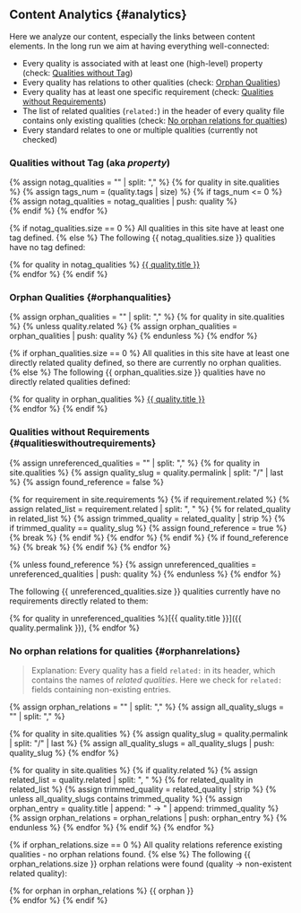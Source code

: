 ## Content Analytics {#analytics}

Here we analyze our content, especially the links between content elements.
In the long run we aim at having everything well-connected:

- Every quality is associated with at least one (high-level) property (check: [Qualities without Tag](#qualitieswithouttag))
- Every quality has relations to other qualities (check: [Orphan Qualities](#orphanqualities))
- Every quality has at least one specific requirement (check: [Qualities without Requirements](#qualitieswithoutrequirements))
- The list of related qualities (`related:`) in the header of every quality file contains only existing qualities (check: [No orphan relations for qualties](#opphanrelations))
- Every standard relates to one or multiple qualities (currently not checked)

### Qualities without Tag (aka _property_)

{% assign notag_qualities = "" | split: "," %}
{% for quality in site.qualities %}
{% assign tags_num = (quality.tags | size) %}
{% if tags_num <= 0 %}
{% assign notag_qualities = notag_qualities | push: quality %}  
 {% endif %}
{% endfor %}

{% if notag_qualities.size == 0 %}
All qualities in this site have at least one tag defined.
{% else %}
The following {{ notag_qualities.size }} qualities have no tag defined:

{% for quality in notag_qualities %}
<a href="{{quality.permalink}}"><i class="fa fa-bolt fa-xs as-bullet" style="color: var(--error-color);"></i>{{ quality.title }}</a> <br>
{% endfor %}
{% endif %}

### Orphan Qualities {#orphanqualities}


{% assign orphan_qualities = "" | split: "," %}
{% for quality in site.qualities %} {% unless quality.related %}
{% assign orphan_qualities = orphan_qualities | push: quality %}
{% endunless %}
{% endfor %}

{% if orphan_qualities.size == 0 %}
All qualities in this site have at least one directly related quality defined, so there are currently no orphan qualities.
{% else %}
The following {{ orphan_qualities.size }} qualities have no directly related qualities defined:

{% for quality in orphan_qualities %}
<a href="{{quality.permalink}}"><i class="fa fa-bolt fa-xs as-bullet" style="color: var(--error-color);"></i>{{ quality.title }}</a><br>{% endfor %}
{% endif %}

### Qualities without Requirements {#qualitieswithoutrequirements}

{% assign unreferenced_qualities = "" | split: "," %}
{% for quality in site.qualities %}
{% assign quality_slug = quality.permalink | split: "/" | last %}
{% assign found_reference = false %}

{% for requirement in site.requirements %}
{% if requirement.related %}
{% assign related_list = requirement.related | split: ", " %}
{% for related_quality in related_list %}
{% assign trimmed_quality = related_quality | strip %}
{% if trimmed_quality == quality_slug %}
{% assign found_reference = true %}
{% break %}
{% endif %}
{% endfor %}
{% endif %}
{% if found_reference %}
{% break %}
{% endif %}
{% endfor %}

{% unless found_reference %}
{% assign unreferenced_qualities = unreferenced_qualities | push: quality %}
{% endunless %}
{% endfor %}

The following {{ unreferenced_qualities.size }} qualities currently have no requirements directly related to them:

{% for quality in unreferenced_qualities %}[{{ quality.title }}]({{ quality.permalink }}), {% endfor %}

### No orphan relations for qualities {#orphanrelations}

>Explanation: Every quality has a field `related:` in its header, which contains the names of _related qualities_.
>Here we check for `related:` fields containing non-existing entries.

{% assign orphan_relations = "" | split: "," %}
{% assign all_quality_slugs = "" | split: "," %}

{% for quality in site.qualities %}
{% assign quality_slug = quality.permalink | split: "/" | last %}
{% assign all_quality_slugs = all_quality_slugs | push: quality_slug %}
{% endfor %}

{% for quality in site.qualities %}
{% if quality.related %}
{% assign related_list = quality.related | split: ", " %}
{% for related_quality in related_list %}
{% assign trimmed_quality = related_quality | strip %}
{% unless all_quality_slugs contains trimmed_quality %}
{% assign orphan_entry = quality.title | append: " → " | append: trimmed_quality %}
{% assign orphan_relations = orphan_relations | push: orphan_entry %}
{% endunless %}
{% endfor %}
{% endif %}
{% endfor %}

{% if orphan_relations.size == 0 %}
All quality relations reference existing qualities - no orphan relations found.
{% else %}
The following {{ orphan_relations.size }} orphan relations were found (quality → non-existent related quality):

{% for orphan in orphan_relations %}
<i class="fa fa-bolt fa-xs as-bullet" style="color: var(--error-color);"></i>{{ orphan }}<br>
{% endfor %}
{% endif %}
